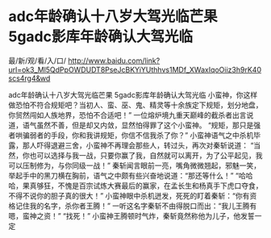 # adc年龄确认十八岁大驾光临芒果 5gadc影库年龄确认大驾光临

最/新/观/看/入/口/ http://www.baidu.com/link?url=ok3_Ml5QdPpOWDUDT8PseJcBKYiYUthhvs1MDf_XWaxIqoOiiz3h9rK40scs4rg4&wd


adc年龄确认十八岁大驾光临芒果 5gadc影库年龄确认大驾光临
小蛮神，你这样做恐怕不符合规矩吧？当初人、蛮、巫、鬼、精灵等十余族定下规矩，划分地盘，你贸然闯如人族地界，恐怕不合适吧！”
    一位熔炉境九重天巅峰的截杀者出言说道，语气虽然不善，但是却又内敛，显然怕得罪了这个小蛮神。
    “规矩，那只是强者哄骗弱者的手段，你和我讲规矩，你信不信我杀了你？”
    小蛮神语气之中杀机毕露，那人吓得退避三舍，小蛮神不再理会那些人，转过头，再次对秦斩说道：
    “当然，你也可以选择与我一战，只要你赢了我，自然就可以离开，为了公平起见，我可以压制修为，与你同级一战！”
    秦斩闻言眼前一亮，嘴角微微翘起，邪魅一笑，举起手中的黑刀横在胸前，语气之中颇有些兴奋地说道：“那还等什么！”
    “哈哈哈，果真够狂，不愧是百宗试炼大赛最后的赢家，在孟长生和杨真手下虎口夺食，不得不说你的胆子真的很大！”
    小蛮神眼中杀机迸发，死死的盯着秦斩：“你有资格记住我的名字，杀你者王腾！”
    一听这名字秦斩不由得脱口而出：“我儿王腾有嗯，蛮神之资！”
    “找死！”
    小蛮神王腾顿时气炸，秦斩竟然称他为儿子，他发誓一定
